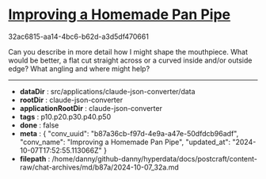 # [Improving a Homemade Pan Pipe](https://claude.ai/chat/b87a36cb-f97d-4e9a-a47e-50dfdcb96adf)

32ac6815-aa14-4bc6-b62d-a3d5df470661

Can you describe in more detail how I might shape the mouthpiece. What would be better, a flat cut straight across or a curved inside and/or outside edge? What angling and where might help?

---

* **dataDir** : src/applications/claude-json-converter/data
* **rootDir** : claude-json-converter
* **applicationRootDir** : claude-json-converter
* **tags** : p10.p20.p30.p40.p50
* **done** : false
* **meta** : {
  "conv_uuid": "b87a36cb-f97d-4e9a-a47e-50dfdcb96adf",
  "conv_name": "Improving a Homemade Pan Pipe",
  "updated_at": "2024-10-07T17:52:55.113066Z"
}
* **filepath** : /home/danny/github-danny/hyperdata/docs/postcraft/content-raw/chat-archives/md/b87a/2024-10-07_32a.md